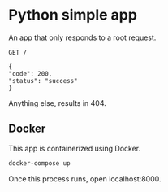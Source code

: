 # Python simple app

An app that only responds to a root request.

```
GET /

{
"code": 200,
"status": "success"
}
```

Anything else, results in 404.

## Docker

This app is containerized using Docker.

```bash
docker-compose up
```

Once this process runs, open localhost:8000.
